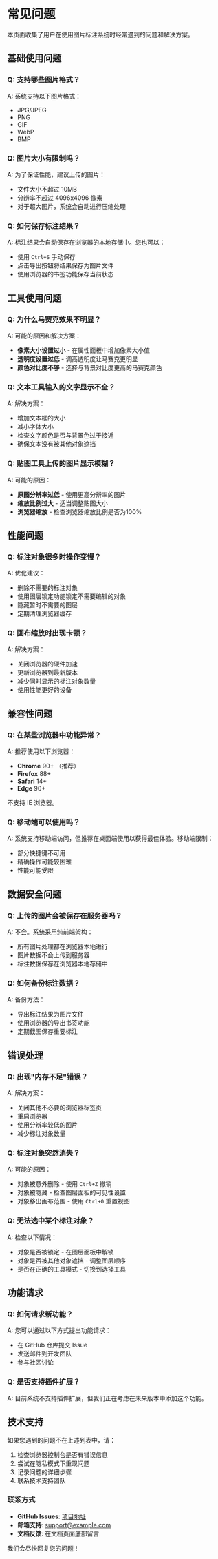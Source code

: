 # 常见问题

本页面收集了用户在使用图片标注系统时经常遇到的问题和解决方案。

## 基础使用问题

### Q: 支持哪些图片格式？

A: 系统支持以下图片格式：
- JPG/JPEG
- PNG
- GIF
- WebP
- BMP

### Q: 图片大小有限制吗？

A: 为了保证性能，建议上传的图片：
- 文件大小不超过 10MB
- 分辨率不超过 4096x4096 像素
- 对于超大图片，系统会自动进行压缩处理

### Q: 如何保存标注结果？

A: 标注结果会自动保存在浏览器的本地存储中。您也可以：
- 使用 `Ctrl+S` 手动保存
- 点击导出按钮将结果保存为图片文件
- 使用浏览器的书签功能保存当前状态

## 工具使用问题

### Q: 为什么马赛克效果不明显？

A: 可能的原因和解决方案：
- **像素大小设置过小** - 在属性面板中增加像素大小值
- **透明度设置过低** - 调高透明度让马赛克更明显
- **颜色对比度不够** - 选择与背景对比度更高的马赛克颜色

### Q: 文本工具输入的文字显示不全？

A: 解决方案：
- 增加文本框的大小
- 减小字体大小
- 检查文字颜色是否与背景色过于接近
- 确保文本没有被其他对象遮挡

### Q: 贴图工具上传的图片显示模糊？

A: 可能的原因：
- **原图分辨率过低** - 使用更高分辨率的图片
- **缩放比例过大** - 适当调整贴图大小
- **浏览器缩放** - 检查浏览器缩放比例是否为100%

## 性能问题

### Q: 标注对象很多时操作变慢？

A: 优化建议：
- 删除不需要的标注对象
- 使用图层锁定功能锁定不需要编辑的对象
- 隐藏暂时不需要的图层
- 定期清理浏览器缓存

### Q: 画布缩放时出现卡顿？

A: 解决方案：
- 关闭浏览器的硬件加速
- 更新浏览器到最新版本
- 减少同时显示的标注对象数量
- 使用性能更好的设备

## 兼容性问题

### Q: 在某些浏览器中功能异常？

A: 推荐使用以下浏览器：
- **Chrome** 90+ （推荐）
- **Firefox** 88+
- **Safari** 14+
- **Edge** 90+

不支持 IE 浏览器。

### Q: 移动端可以使用吗？

A: 系统支持移动端访问，但推荐在桌面端使用以获得最佳体验。移动端限制：
- 部分快捷键不可用
- 精确操作可能较困难
- 性能可能受限

## 数据安全问题

### Q: 上传的图片会被保存在服务器吗？

A: 不会。系统采用纯前端架构：
- 所有图片处理都在浏览器本地进行
- 图片数据不会上传到服务器
- 标注数据保存在浏览器本地存储中

### Q: 如何备份标注数据？

A: 备份方法：
- 导出标注结果为图片文件
- 使用浏览器的导出书签功能
- 定期截图保存重要标注

## 错误处理

### Q: 出现"内存不足"错误？

A: 解决方案：
- 关闭其他不必要的浏览器标签页
- 重启浏览器
- 使用分辨率较低的图片
- 减少标注对象数量

### Q: 标注对象突然消失？

A: 可能的原因：
- 对象被意外删除 - 使用 `Ctrl+Z` 撤销
- 对象被隐藏 - 检查图层面板的可见性设置
- 对象移出画布范围 - 使用 `Ctrl+0` 重置视图

### Q: 无法选中某个标注对象？

A: 检查以下情况：
- 对象是否被锁定 - 在图层面板中解锁
- 对象是否被其他对象遮挡 - 调整图层顺序
- 是否在正确的工具模式 - 切换到选择工具

## 功能请求

### Q: 如何请求新功能？

A: 您可以通过以下方式提出功能请求：
- 在 GitHub 仓库提交 Issue
- 发送邮件到开发团队
- 参与社区讨论

### Q: 是否支持插件扩展？

A: 目前系统不支持插件扩展，但我们正在考虑在未来版本中添加这个功能。

## 技术支持

如果您遇到的问题不在上述列表中，请：

1. 检查浏览器控制台是否有错误信息
2. 尝试在隐私模式下重现问题
3. 记录问题的详细步骤
4. 联系技术支持团队

### 联系方式

- **GitHub Issues**: [项目地址](https://github.com/your-username/annotation-system)
- **邮箱支持**: support@example.com
- **文档反馈**: 在文档页面底部留言

我们会尽快回复您的问题！